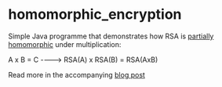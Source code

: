 # homomorphic_encryption

Simple Java programme that demonstrates how RSA is [partially homomorphic](https://en.wikipedia.org/wiki/Homomorphic_encryption#Unpadded_RSA) under multiplication: 

A x B = C  ----> RSA(A) x RSA(B) = RSA(AxB)

Read more in the accompanying [blog post](https://georgovassilis.blogspot.de/2017/01/rsa-is-partially-cryptographically.html)